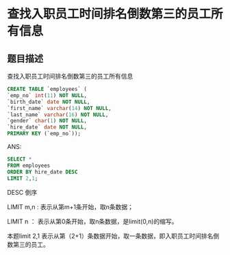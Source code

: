 # 查找入职员工时间排名倒数第三的员工所有信息
## 题目描述
查找入职员工时间排名倒数第三的员工所有信息
```sql
CREATE TABLE `employees` (
`emp_no` int(11) NOT NULL,
`birth_date` date NOT NULL,
`first_name` varchar(14) NOT NULL,
`last_name` varchar(16) NOT NULL,
`gender` char(1) NOT NULL,
`hire_date` date NOT NULL,
PRIMARY KEY (`emp_no`));
```


ANS:

```sql
SELECT * 
FROM employees
ORDER BY hire_date DESC 
LIMIT 2,1;
```

DESC 倒序

LIMIT m,n : 表示从第m+1条开始，取n条数据；

LIMIT n ： 表示从第0条开始，取n条数据，是limit(0,n)的缩写。

本题limit 2,1 表示从第（2+1）条数据开始，取一条数据，即入职员工时间排名倒数第三的员工。

